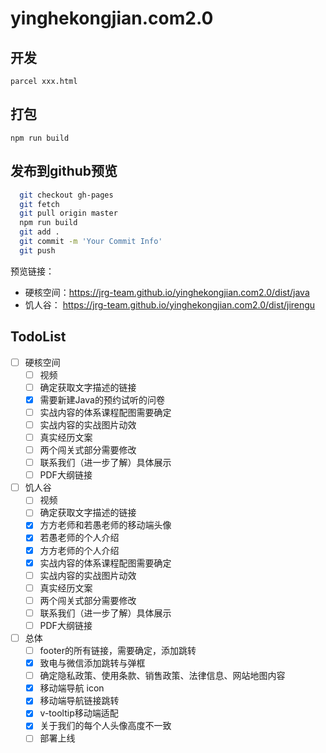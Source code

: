 # yinghekongjian.com2.0

## 开发

``parcel xxx.html``

## 打包

``npm run build``

## 发布到github预览

```bash
  git checkout gh-pages
  git fetch
  git pull origin master
  npm run build
  git add .
  git commit -m 'Your Commit Info'
  git push
```

预览链接：

- 硬核空间：https://jrg-team.github.io/yinghekongjian.com2.0/dist/java
- 饥人谷： https://jrg-team.github.io/yinghekongjian.com2.0/dist/jirengu

## TodoList

- [ ] 硬核空间
  - [ ] 视频
  - [ ] 确定获取文字描述的链接
  - [x] 需要新建Java的预约试听的问卷
  - [ ] 实战内容的体系课程配图需要确定
  - [ ] 实战内容的实战图片动效
  - [ ] 真实经历文案
  - [ ] 两个闯关式部分需要修改
  - [ ] 联系我们（进一步了解）具体展示
  - [ ] PDF大纲链接
- [ ] 饥人谷
  - [ ] 视频
  - [ ] 确定获取文字描述的链接
  - [x] 方方老师和若愚老师的移动端头像
  - [x] 若愚老师的个人介绍
  - [x] 方方老师的个人介绍
  - [x] 实战内容的体系课程配图需要确定
  - [ ] 实战内容的实战图片动效
  - [ ] 真实经历文案
  - [ ] 两个闯关式部分需要修改
  - [ ] 联系我们（进一步了解）具体展示
  - [ ] PDF大纲链接
- [ ] 总体
  - [ ] footer的所有链接，需要确定，添加跳转
  - [x] 致电与微信添加跳转与弹框
  - [ ] 确定隐私政策、使用条款、销售政策、法律信息、网站地图内容
  - [x] 移动端导航 icon
  - [x] 移动端导航链接跳转
  - [x] v-tooltip移动端适配
  - [x] 关于我们的每个人头像高度不一致
  - [ ] 部署上线
